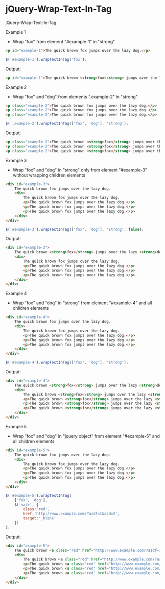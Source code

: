 jQuery-Wrap-Text-In-Tag
======================

jQuery-Wrap-Text-In-Tag



Example 1
 - Wrap "fox" from element "#example-1" in "strong"

`````html
<p id="example-1">The quick brown fox jumps over the lazy dog.</p>
`````

`````javascript
$('#example-1').wrapTextInTag('fox');
`````
Output:
`````html
<p id="example-1">The quick brown <strong>fox</strong> jumps over the lazy dog.</p>
`````

Example 2
 - Wrap "fox" and "dog" from elements ".example-2" in "strong"

`````html
<p class="example-2">The quick brown fox jumps over the lazy dog.</p>
<p class="example-2">The quick brown fox jumps over the lazy dog.</p>
<p class="example-2">The quick brown fox jumps over the lazy dog.</p>
`````

`````javascript
$('.example-2').wrapTextInTag(['fox', 'dog'], 'strong');
`````
Output:
`````html
<p class="example-2">The quick brown <strong>fox</strong> jumps over the lazy <strong>dog</strong>.</p>
<p class="example-2">The quick brown <strong>fox</strong> jumps over the lazy <strong>dog</strong>.</p>
<p class="example-2">The quick brown <strong>fox</strong> jumps over the lazy <strong>dog</strong>.</p>
`````

Example 3
 - Wrap "fox" and "dog" in "strong" only from element "#example-3" without wrapping children elements

`````html
<div id="example-3">
	The quick brown fox jumps over the lazy dog.
	<div>
		The quick brown fox jumps over the lazy dog.
		<p>The quick brown fox jumps over the lazy dog.</p>
		<p>The quick brown fox jumps over the lazy dog.</p>
		<p>The quick brown fox jumps over the lazy dog.</p>
	</div>
</div>
`````

`````javascript
$('#example-3').wrapTextInTag(['fox', 'dog'], 'strong', false);
`````
Output:
`````html
<div id="example-3">
	The quick brown <strong>fox</strong> jumps over the lazy <strong>dog</strong>.
	<div>
		The quick brown fox jumps over the lazy dog.
		<p>The quick brown fox jumps over the lazy dog.</p>
		<p>The quick brown fox jumps over the lazy dog.</p>
		<p>The quick brown fox jumps over the lazy dog.</p>
	</div>
</div>
`````

Example 4
 - Wrap "fox" and "dog" in "strong" from element "#example-4" and all children elements

`````html
<div id="example-4">
	The quick brown fox jumps over the lazy dog.
	<div>
		The quick brown fox jumps over the lazy dog.
		<p>The quick brown fox jumps over the lazy dog.</p>
		<p>The quick brown fox jumps over the lazy dog.</p>
		<p>The quick brown fox jumps over the lazy dog.</p>
	</div>
</div>
`````

`````javascript
$('#example-4').wrapTextInTag(['fox', 'dog'], 'strong');
`````
Output:
`````html
<div id="example-4">
	The quick brown <strong>fox</strong> jumps over the lazy <strong>dog</strong>.
	<div>
		The quick brown <strong>fox</strong> jumps over the lazy <strong>dog</strong>.
		<p>The quick brown <strong>fox</strong> jumps over the lazy <strong>dog</strong>.</p>
		<p>The quick brown <strong>fox</strong> jumps over the lazy <strong>dog</strong>.</p>
		<p>The quick brown <strong>fox</strong> jumps over the lazy <strong>dog</strong>.</p>
	</div>
</div>
`````

Example 5
 - Wrap "fox" and "dog" in "jquery object" from element "#example-5" and all children elements

`````html
<div id="example-5">
	The quick brown fox jumps over the lazy dog.
	<div>
		The quick brown fox jumps over the lazy dog.
		<p>The quick brown fox jumps over the lazy dog.</p>
		<p>The quick brown fox jumps over the lazy dog.</p>
		<p>The quick brown fox jumps over the lazy dog.</p>
	</div>
</div>
`````

`````javascript
$('#example-5').wrapTextInTag(
	['fox', 'dog'], 
	$('<a/>', {
		class:'red', 
		href:'http://www.example.com/?asdf=1&asd=2',
		target:'_blank'
	})
);
`````
Output:
`````html
<div id="example-5">
	The quick brown <a class="red" href="http://www.example.com/?asdf=1&amp;asd=2" target="_blank">fox</a> jumps over the lazy <a class="red" href="http://www.example.com/?asdf=1&amp;asd=2" target="_blank">dog</a>.
	<div>
		The quick brown <a class="red" href="http://www.example.com/?asdf=1&amp;asd=2" target="_blank">fox</a> jumps over the lazy <a class="red" href="http://www.example.com/?asdf=1&amp;asd=2" target="_blank">dog</a>.
		<p>The quick brown <a class="red" href="http://www.example.com/?asdf=1&amp;asd=2" target="_blank">fox</a> jumps over the lazy <a class="red" href="http://www.example.com/?asdf=1&amp;asd=2" target="_blank">dog</a>.</p>
		<p>The quick brown <a class="red" href="http://www.example.com/?asdf=1&amp;asd=2" target="_blank">fox</a> jumps over the lazy <a class="red" href="http://www.example.com/?asdf=1&amp;asd=2" target="_blank">dog</a>.</p>
		<p>The quick brown <a class="red" href="http://www.example.com/?asdf=1&amp;asd=2" target="_blank">fox</a> jumps over the lazy <a class="red" href="http://www.example.com/?asdf=1&amp;asd=2" target="_blank">dog</a>.</p>
	</div>
</div>
`````